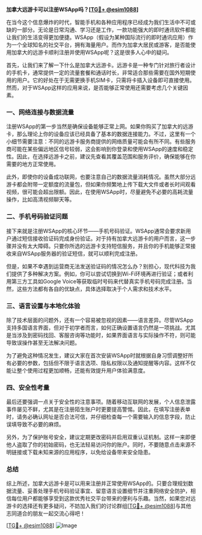 **加拿大远游卡可以注册WSApp吗？[[TG💪+ @esim1088](https://t.me/s/esim1088)]**

在当今这个信息爆炸的时代，智能手机和各种应用程序已经成为我们生活中不可或缺的一部分。无论是日常沟通、学习还是工作，一款功能强大的即时通讯软件都能让我们的生活变得更加便捷。WSApp（假设为某种国际流行的即时通讯应用）作为一个全球知名的社交平台，拥有海量用户。而作为加拿大居民或游客，是否能使用加拿大的远游卡顺利注册并使用WSApp呢？这是很多人心中的疑问。

首先，让我们来了解一下什么是加拿大远游卡。远游卡是一种专门针对旅行者设计的手机卡，通常提供一定的流量套餐和通话时长，非常适合那些需要在国外短期使用的用户。它的好处在于无需更换手机SIM卡，只需将卡插入设备即可直接使用。然而，对于WSApp这样的应用来说，是否能够正常使用还需要考虑几个关键因素。

### **一、网络连接与数据流量**

注册WSApp的第一步当然是确保设备能够正常上网。如果你购买了加拿大的远游卡，那么理论上你的设备应该已经具备了基本的数据连接能力。不过，这里有一个小细节需要注意：不同的远游卡服务商提供的网络质量可能会有所不同。有些服务商可能在某些偏远地区信号较弱，这会影响到你登录和使用WSApp的速度和稳定性。因此，在选择远游卡之前，建议先查看其覆盖范围和服务评价，确保能够在你需要的地方正常使用。

此外，即使你的设备成功联网，也要注意自己的数据流量消耗情况。虽然大部分远游卡都会附带一定额度的流量包，但如果你频繁地上传下载大文件或者长时间观看视频，很可能会超出限额。因此，在使用WSApp时，尽量避免不必要的高耗流量操作，比如高清视频聊天等。

### **二、手机号码验证问题**

接下来就是注册WSApp的核心环节——手机号码验证。WSApp通常会要求新用户通过短信接收验证码完成身份验证。对于持有加拿大远游卡的用户而言，这一步骤并没有太大障碍。只要你所选的远游卡支持短信服务，并且你的手机能够正常接收来自WSApp服务器的验证短信，就可以顺利完成注册。

但是，如果不幸遇到运营商无法发送验证码的情况怎么办？别担心，现代科技为我们提供了多种解决方案。例如，你可以尝试切换到Wi-Fi环境再进行验证；或者利用第三方工具如Google Voice等获取临时号码来代替真实手机号码完成注册。当然，这些方法都有各自的优缺点，具体选择取决于个人需求和技术水平。

### **三、语言设置与本地化体验**

除了技术层面的问题外，还有一个容易被忽视的因素——语言差异。尽管WSApp支持多国语言界面，但对于初学者而言，如何正确设置语言仍然是一项挑战。尤其是当涉及到密码找回、客服咨询等功能时，如果界面语言与实际操作不符，则可能导致误操作甚至无法解决问题。

为了避免这种情况发生，建议大家在首次安装WSApp时就根据自身习惯调整好所有必要的参数，包括但不限于语言选项、隐私权限以及通知提醒等内容。这样不仅能让整个使用过程更加顺畅，还能有效提升用户体验满意度。

### **四、安全性考量**

最后还要强调一点关于安全性的注意事项。随着移动互联网的发展，个人信息泄露事件屡见不鲜，尤其是在注册陌生账户时更要提高警惕。因此，在填写注册表单时，请务必确认网址是否合法可信，并仔细检查每一个需要输入的信息字段，防止误填导致不必要的麻烦。

另外，为了保护账号安全，建议定期更改密码并启用双重认证机制。这样一来即便他人盗取了你的初始密码，也无法轻易访问你的账户。同时，不要随意点击来源不明链接或下载未知来源的应用程序，以免给设备带来安全隐患。

### **总结**

综上所述，加拿大远游卡是可以用来注册并正常使用WSApp的。只要合理规划数据流量、妥善处理手机号码验证事宜、留意语言设置细节并注重网络安全防护，相信每位用户都能够享受到这款优秀社交平台带来的便利与乐趣。当然，如果您对远游卡的选择还有更多疑问，不妨加入我们的讨论群组[[TG💪+ @esim1088](https://t.me/s/esim1088)]与其他志同道合的朋友一起交流心得吧！

[[TG💪+ @esim1088](https://t.me/s/esim1088)] ![Image](https://i.postimg.cc/4NQfJmqS/Snipaste-2025-05-13-00-14-12.png)